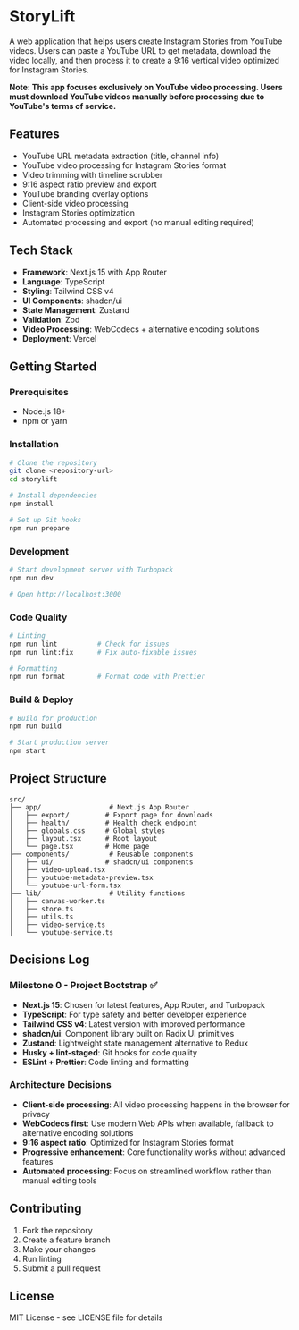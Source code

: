 # StoryLift

A web application that helps users create Instagram Stories from YouTube videos. Users can paste a YouTube URL to get metadata, download the video locally, and then process it to create a 9:16 vertical video optimized for Instagram Stories.

**Note: This app focuses exclusively on YouTube video processing. Users must download YouTube videos manually before processing due to YouTube's terms of service.**

## Features

- YouTube URL metadata extraction (title, channel info)
- YouTube video processing for Instagram Stories format
- Video trimming with timeline scrubber
- 9:16 aspect ratio preview and export
- YouTube branding overlay options
- Client-side video processing
- Instagram Stories optimization
- Automated processing and export (no manual editing required)

## Tech Stack

- **Framework**: Next.js 15 with App Router
- **Language**: TypeScript
- **Styling**: Tailwind CSS v4
- **UI Components**: shadcn/ui
- **State Management**: Zustand
- **Validation**: Zod
- **Video Processing**: WebCodecs + alternative encoding solutions
- **Deployment**: Vercel

## Getting Started

### Prerequisites

- Node.js 18+
- npm or yarn

### Installation

```bash
# Clone the repository
git clone <repository-url>
cd storylift

# Install dependencies
npm install

# Set up Git hooks
npm run prepare
```

### Development

```bash
# Start development server with Turbopack
npm run dev

# Open http://localhost:3000
```

### Code Quality

```bash
# Linting
npm run lint          # Check for issues
npm run lint:fix      # Fix auto-fixable issues

# Formatting
npm run format        # Format code with Prettier
```

### Build & Deploy

```bash
# Build for production
npm run build

# Start production server
npm start
```

## Project Structure

```
src/
├── app/                 # Next.js App Router
│   ├── export/         # Export page for downloads
│   ├── health/         # Health check endpoint
│   ├── globals.css     # Global styles
│   ├── layout.tsx      # Root layout
│   └── page.tsx        # Home page
├── components/          # Reusable components
│   ├── ui/             # shadcn/ui components
│   ├── video-upload.tsx
│   ├── youtube-metadata-preview.tsx
│   └── youtube-url-form.tsx
├── lib/                 # Utility functions
│   ├── canvas-worker.ts
│   ├── store.ts
│   ├── utils.ts
│   ├── video-service.ts
│   └── youtube-service.ts
```

## Decisions Log

### Milestone 0 - Project Bootstrap ✅

- **Next.js 15**: Chosen for latest features, App Router, and Turbopack
- **TypeScript**: For type safety and better developer experience
- **Tailwind CSS v4**: Latest version with improved performance
- **shadcn/ui**: Component library built on Radix UI primitives
- **Zustand**: Lightweight state management alternative to Redux
- **Husky + lint-staged**: Git hooks for code quality
- **ESLint + Prettier**: Code linting and formatting

### Architecture Decisions

- **Client-side processing**: All video processing happens in the browser for privacy
- **WebCodecs first**: Use modern Web APIs when available, fallback to alternative encoding solutions
- **9:16 aspect ratio**: Optimized for Instagram Stories format
- **Progressive enhancement**: Core functionality works without advanced features
- **Automated processing**: Focus on streamlined workflow rather than manual editing tools

## Contributing

1. Fork the repository
2. Create a feature branch
3. Make your changes
4. Run linting
5. Submit a pull request

## License

MIT License - see LICENSE file for details
